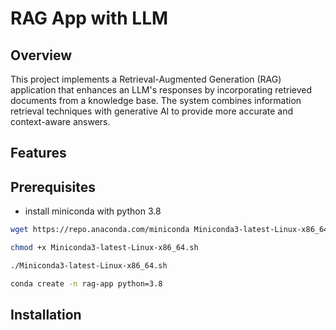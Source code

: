 # RAG App with LLM

## Overview
This project implements a Retrieval-Augmented Generation (RAG) application that enhances an LLM's responses by incorporating retrieved documents from a knowledge base. The system combines information retrieval techniques with generative AI to provide more accurate and context-aware answers.

## Features


## Prerequisites

- install miniconda with python 3.8

```bash
wget https://repo.anaconda.com/miniconda Miniconda3-latest-Linux-x86_64.sh
```

```bash
chmod +x Miniconda3-latest-Linux-x86_64.sh 
```

```bash
./Miniconda3-latest-Linux-x86_64.sh
```

```bash
conda create -n rag-app python=3.8
```

## Installation 